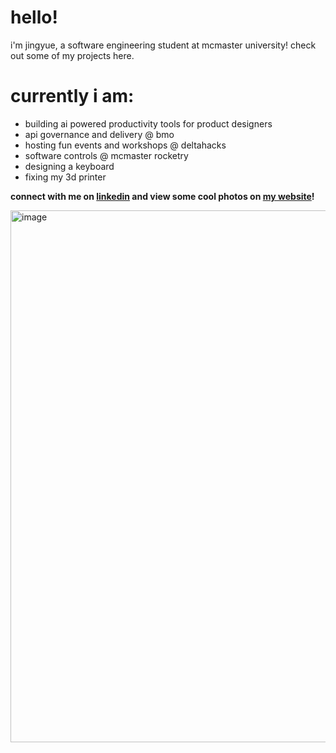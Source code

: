 # hello!
i'm jingyue, a software engineering student at mcmaster university! check out some of my projects here.<br>

# currently i am:
- building ai powered productivity tools for product designers
- api governance and delivery @ bmo
- hosting fun events and workshops @ deltahacks
- software controls @ mcmaster rocketry
- designing a keyboard
- fixing my 3d printer
  
**connect with me on [linkedin](https://www.linkedin.com/in/jingyue-wu/) and view some cool photos on [my website](https://jingyuewu.com/gallery)!**

<img width="851" alt="image" src="https://github.com/user-attachments/assets/8956753f-1b15-4d2b-91b6-0b33e13e680c" />
